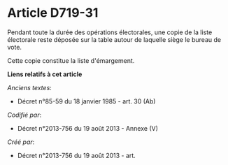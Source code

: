 # Article D719-31

Pendant toute la durée des opérations électorales, une copie de la liste électorale reste déposée sur la table autour de
laquelle siège le bureau de vote.

Cette copie constitue la liste d'émargement.

**Liens relatifs à cet article**

_Anciens textes_:

  - Décret n°85-59 du 18 janvier 1985 - art. 30 (Ab)

_Codifié par_:

  - Décret n°2013-756 du 19 août 2013 -  Annexe (V)

_Créé par_:

  - Décret n°2013-756 du 19 août 2013 - art.
